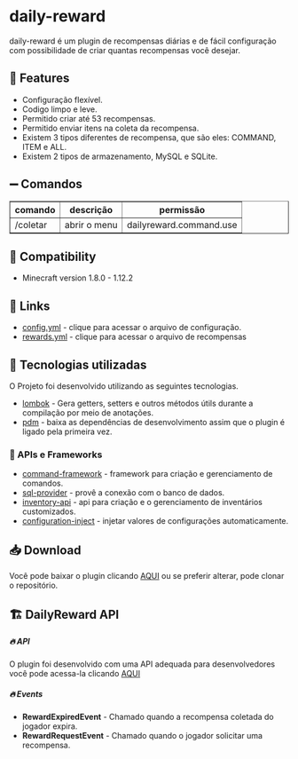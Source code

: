 # daily-reward

daily-reward é um plugin de recompensas diárias e de fácil configuração com possibilidade de criar quantas recompensas
você desejar.

## :pushpin: Features

- Configuração flexível.
- Codigo limpo e leve.
- Permitido criar até 53 recompensas.
- Permitido enviar itens na coleta da recompensa.
- Existem 3 tipos diferentes de recompensa, que são eles: COMMAND, ITEM e ALL.
- Existem 2 tipos de armazenamento, MySQL e SQLite.

## :heavy_minus_sign: Comandos

<table border="1" style="border-collapse: collapse">
<tr>
<th>comando</th> <th>descrição</th> <th>permissão</th>
</tr>
<tr>
<td>/coletar</td> <td>abrir o menu</td> <td>dailyreward.command.use</td>
</tr>
</table>

## :telescope: Compatibility

- Minecraft version 1.8.0 - 1.12.2

## :link: Links

- [config.yml](https://github.com/BADnotice/daily-reward/blob/master/src/main/resources/config.yml) - clique para
  acessar o arquivo de configuração.
- [rewards.yml](https://github.com/BADnotice/daily-reward/blob/master/src/main/resources/rewards.yml) - clique para
  acessar o arquivo de recompensas

## :tada: Tecnologias utilizadas

O Projeto foi desenvolvido utilizando as seguintes tecnologias.

- [lombok](https://projectlombok.org/) - Gera getters, setters e outros métodos útils durante a compilação por meio de
  anotações.
- [pdm](https://github.com/knightzmc/pdm) - baixa as dependências de desenvolvimento assim que o plugin é ligado pela
  primeira vez.

### :tada: APIs e Frameworks

- [command-framework](https://github.com/SaiintBrisson/command-framework) - framework para criação e gerenciamento de
  comandos.
- [sql-provider](https://github.com/henryfabio/sql-provider) - provê a conexão com o banco de dados.
- [inventory-api](https://github.com/HenryFabio/inventory-api) - api para criação e o gerenciamento de inventários
  customizados.
- [configuration-inject](https://github.com/HenryFabio/configuration-injector) - injetar valores de configurações
  automaticamente.

## :inbox_tray: Download

Você pode baixar o plugin clicando [AQUI](https://github.com/BADnotice/daily-reward/releases) ou se preferir alterar,
pode clonar o repositório.

## :building_construction: DailyReward API

##### :fire: API

O plugin foi desenvolvido com uma API adequada para desenvolvedores <br>
você pode acessa-la
clicando [AQUI](https://github.com/BADnotice/daily-reward/blob/master/src/main/java/io/github/badnotice/dailyreward/api/DailyRewardAPI.java)

##### :fire: Events

- <b>RewardExpiredEvent</b> - Chamado quando a recompensa coletada do jogador expira.
- <b>RewardRequestEvent</b> - Chamado quando o jogador solicitar uma recompensa. 
